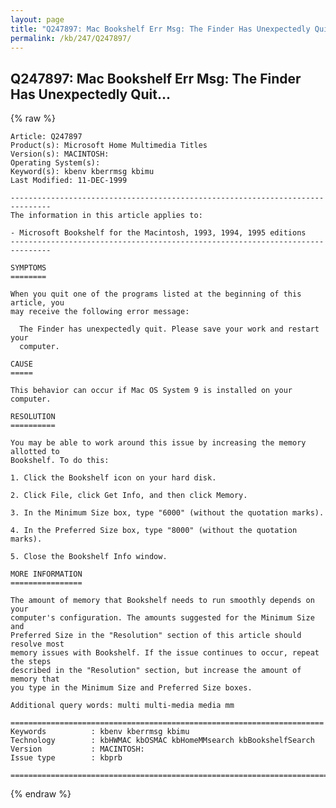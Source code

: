 ```yaml
---
layout: page
title: "Q247897: Mac Bookshelf Err Msg: The Finder Has Unexpectedly Quit..."
permalink: /kb/247/Q247897/
---
```


## Q247897: Mac Bookshelf Err Msg: The Finder Has Unexpectedly Quit...

{% raw %}

	Article: Q247897
	Product(s): Microsoft Home Multimedia Titles
	Version(s): MACINTOSH:
	Operating System(s): 
	Keyword(s): kbenv kberrmsg kbimu
	Last Modified: 11-DEC-1999
	
	-------------------------------------------------------------------------------
	The information in this article applies to:
	
	- Microsoft Bookshelf for the Macintosh, 1993, 1994, 1995 editions 
	-------------------------------------------------------------------------------
	
	SYMPTOMS
	========
	
	When you quit one of the programs listed at the beginning of this article, you
	may receive the following error message:
	
	  The Finder has unexpectedly quit. Please save your work and restart your
	  computer.
	
	CAUSE
	=====
	
	This behavior can occur if Mac OS System 9 is installed on your computer.
	
	RESOLUTION
	==========
	
	You may be able to work around this issue by increasing the memory allotted to
	Bookshelf. To do this:
	
	1. Click the Bookshelf icon on your hard disk.
	
	2. Click File, click Get Info, and then click Memory.
	
	3. In the Minimum Size box, type "6000" (without the quotation marks).
	
	4. In the Preferred Size box, type "8000" (without the quotation marks).
	
	5. Close the Bookshelf Info window.
	
	MORE INFORMATION
	================
	
	The amount of memory that Bookshelf needs to run smoothly depends on your
	computer's configuration. The amounts suggested for the Minimum Size and
	Preferred Size in the "Resolution" section of this article should resolve most
	memory issues with Bookshelf. If the issue continues to occur, repeat the steps
	described in the "Resolution" section, but increase the amount of memory that
	you type in the Minimum Size and Preferred Size boxes.
	
	Additional query words: multi multi-media media mm
	
	======================================================================
	Keywords          : kbenv kberrmsg kbimu 
	Technology        : kbHWMAC kbOSMAC kbHomeMMsearch kbBookshelfSearch
	Version           : MACINTOSH:
	Issue type        : kbprb
	
	=============================================================================
	

{% endraw %}
